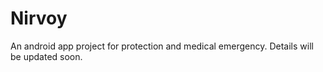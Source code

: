 # Nirvoy
An android app project for protection and medical emergency.
Details will be updated soon.

